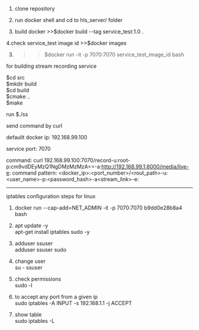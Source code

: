 

1. clone repository

2. run docker shell and cd to hls_server/ folder

3. build docker >>$docker build --tag service_test:1.0 .
	
4.check service_test image id  >>$docker images
	
3. >>$docker run -it -p 7070:7070 service_test_image_id bash


for building stream recording service

   $cd src\
   $mkdir build\
   $cd build\
   $cmake ..\
   $make

run 
   $./ss
   
send command by curl

defaullt docker ip: 192.168.99.100

service port: 7070

command: curl 192.168.99.100:7070/record-u:root-p:cm9vdDEyMzQ1NgDMzMzMzA==-a:http://192.168.99.1:8000/media/live-e:
command pattern: <docker_ip>:<port_number>/<rout_path>-u:<user_name>-p:<password_hash>-a<stream_link>-e:

------------------------------------------------
iptables configuration steps for linux

1. docker run --cap-add=NET_ADMIN -it -p 7070:7070 b9dd0e28b8a4 bash
2. apt update -y\
   apt-get install iptables sudo -y

3. adduser ssuser\
   adduser ssuser sudo

4. change user\
   su - ssuser

5. check permissions\
   sudo -l


6. to accept any port from a given ip\
   sudo iptables -A INPUT -s 192.168.1.1 -j ACCEPT

7. show table\
   sudo iptables -L



